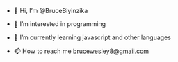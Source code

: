 - 👋 Hi, I’m @BruceBiyinzika
- 👀 I’m interested in programming
- 🌱 I’m currently learning javascript and other languages

- 📫 How to reach me brucewesley8@gmail.com

<!---
BruceBiyinzika/BruceBiyinzika is a ✨ special ✨ repository because its `README.md` (this file) appears on your GitHub profile.
You can click the Preview link to take a look at your changes.
--->
